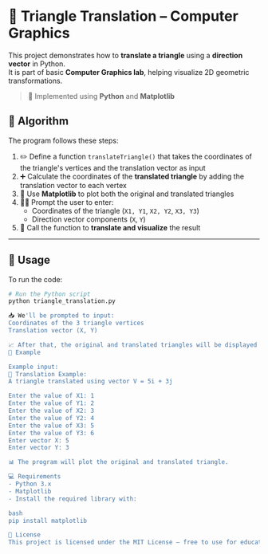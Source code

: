 # 🔺 Triangle Translation – Computer Graphics
This project demonstrates how to **translate a triangle** using a **direction vector** in Python.  
It is part of basic **Computer Graphics lab**, helping visualize 2D geometric transformations.

> 📍 Implemented using **Python** and **Matplotlib**

## 📌 **Algorithm**
The program follows these steps:
1. ✏️ Define a function `translateTriangle()` that takes the coordinates of the triangle's vertices and the translation vector as input  
2. ➕ Calculate the coordinates of the **translated triangle** by adding the translation vector to each vertex  
3. 🧾 Use **Matplotlib** to plot both the original and translated triangles  
4. 🧑‍💻 Prompt the user to enter:
   - Coordinates of the triangle (`X1, Y1`, `X2, Y2`, `X3, Y3`)  
   - Direction vector components (`X`, `Y`)  
5. 🧠 Call the function to **translate and visualize** the result

---

## 🚀 **Usage**
To run the code:
```bash
# Run the Python script
python triangle_translation.py

📥 We'll be prompted to input:
Coordinates of the 3 triangle vertices
Translation vector (X, Y)

📈 After that, the original and translated triangles will be displayed using Matplotlib.
🧪 Example

Example input:
🔄 Translation Example:
A triangle translated using vector V = 5i + 3j

Enter the value of X1: 1  
Enter the value of Y1: 2  
Enter the value of X2: 3  
Enter the value of Y2: 4  
Enter the value of X3: 5  
Enter the value of Y3: 6  
Enter vector X: 5  
Enter vector Y: 3

📊 The program will plot the original and translated triangle.

💻 Requirements
- Python 3.x
- Matplotlib
- Install the required library with:

bash
pip install matplotlib

📜 License
This project is licensed under the MIT License – free to use for educational purposes.
